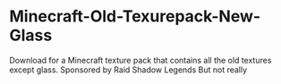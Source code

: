 # Minecraft-Old-Texurepack-New-Glass
Download for a Minecraft texture pack that contains all the old textures except glass.
Sponsored by Raid Shadow Legends
But not really

